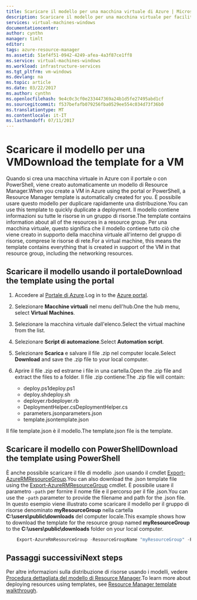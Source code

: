 ```yaml
---
title: Scaricare il modello per una macchina virtuale di Azure | Microsoft Docs
description: Scaricare il modello per una macchina virtuale per facilitare l'automazione delle distribuzioni nel modello di distribuzione di Resource Manager
services: virtual-machines-windows
documentationcenter: 
author: cynthn
manager: timlt
editor: 
tags: azure-resource-manager
ms.assetid: 51ef4f51-0942-4249-afea-4a3f87ce1ff8
ms.service: virtual-machines-windows
ms.workload: infrastructure-services
ms.tgt_pltfrm: vm-windows
ms.devlang: na
ms.topic: article
ms.date: 03/22/2017
ms.author: cynthn
ms.openlocfilehash: 9e4c0c3cf0e233447369a24b1d5fe27495abd1cf
ms.sourcegitcommit: f537befafb079256fba0529ee554c034d73f36b0
ms.translationtype: MT
ms.contentlocale: it-IT
ms.lasthandoff: 07/11/2017
---
```

# <a name="download-the-template-for-a-vm"></a><span data-ttu-id="bb621-103">Scaricare il modello per una VM</span><span class="sxs-lookup"><span data-stu-id="bb621-103">Download the template for a VM</span></span>
<span data-ttu-id="bb621-104">Quando si crea una macchina virtuale in Azure con il portale o con PowerShell, viene creato automaticamente un modello di Resource Manager.</span><span class="sxs-lookup"><span data-stu-id="bb621-104">When you create a VM in Azure using the portal or PowerShell, a Resource Manager template is automatically created for you.</span></span> <span data-ttu-id="bb621-105">È possibile usare questo modello per duplicare rapidamente una distribuzione.</span><span class="sxs-lookup"><span data-stu-id="bb621-105">You can use this template to quickly duplicate a deployment.</span></span> <span data-ttu-id="bb621-106">Il modello contiene informazioni su tutte le risorse in un gruppo di risorse.</span><span class="sxs-lookup"><span data-stu-id="bb621-106">The template contains information about all of the resources in a resource group.</span></span> <span data-ttu-id="bb621-107">Per una macchina virtuale, questo significa che il modello contiene tutto ciò che viene creato in supporto della macchina virtuale all'interno del gruppo di risorse, comprese le risorse di rete.</span><span class="sxs-lookup"><span data-stu-id="bb621-107">For a virtual machine, this means the template contains everything that is created in support of the VM in that resource group, including the networking resources.</span></span>

## <a name="download-the-template-using-the-portal"></a><span data-ttu-id="bb621-108">Scaricare il modello usando il portale</span><span class="sxs-lookup"><span data-stu-id="bb621-108">Download the template using the portal</span></span>
1. <span data-ttu-id="bb621-109">Accedere al [Portale di Azure](https://portal.azure.com/).</span><span class="sxs-lookup"><span data-stu-id="bb621-109">Log in to the [Azure portal](https://portal.azure.com/).</span></span>
2. <span data-ttu-id="bb621-110">Selezionare **Macchine virtuali** nel menu dell'hub.</span><span class="sxs-lookup"><span data-stu-id="bb621-110">One the hub menu, select **Virtual Machines**.</span></span>
3. <span data-ttu-id="bb621-111">Selezionare la macchina virtuale dall'elenco.</span><span class="sxs-lookup"><span data-stu-id="bb621-111">Select the virtual machine from the list.</span></span>
4. <span data-ttu-id="bb621-112">Selezionare **Script di automazione**.</span><span class="sxs-lookup"><span data-stu-id="bb621-112">Select **Automation script**.</span></span>
5. <span data-ttu-id="bb621-113">Selezionare **Scarica** e salvare il file .zip nel computer locale.</span><span class="sxs-lookup"><span data-stu-id="bb621-113">Select **Download** and save the .zip file to your local computer.</span></span>
6. <span data-ttu-id="bb621-114">Aprire il file .zip ed estrarne i file in una cartella.</span><span class="sxs-lookup"><span data-stu-id="bb621-114">Open the .zip file and extract the files to a folder.</span></span> <span data-ttu-id="bb621-115">Il file .zip contiene:</span><span class="sxs-lookup"><span data-stu-id="bb621-115">The .zip file will contain:</span></span>
   
   * <span data-ttu-id="bb621-116">deploy.ps1</span><span class="sxs-lookup"><span data-stu-id="bb621-116">deploy.ps1</span></span>
   * <span data-ttu-id="bb621-117">deploy.sh</span><span class="sxs-lookup"><span data-stu-id="bb621-117">deploy.sh</span></span> 
   * <span data-ttu-id="bb621-118">deployer.rb</span><span class="sxs-lookup"><span data-stu-id="bb621-118">deployer.rb</span></span>
   * <span data-ttu-id="bb621-119">DeploymentHelper.cs</span><span class="sxs-lookup"><span data-stu-id="bb621-119">DeploymentHelper.cs</span></span>
   * <span data-ttu-id="bb621-120">parameters.json</span><span class="sxs-lookup"><span data-stu-id="bb621-120">parameters.json</span></span>
   * <span data-ttu-id="bb621-121">template.json</span><span class="sxs-lookup"><span data-stu-id="bb621-121">template.json</span></span>

<span data-ttu-id="bb621-122">Il file template.json è il modello.</span><span class="sxs-lookup"><span data-stu-id="bb621-122">The template.json file is the template.</span></span>

## <a name="download-the-template-using-powershell"></a><span data-ttu-id="bb621-123">Scaricare il modello con PowerShell</span><span class="sxs-lookup"><span data-stu-id="bb621-123">Download the template using PowerShell</span></span>
<span data-ttu-id="bb621-124">È anche possibile scaricare il file di modello .json usando il cmdlet [Export-AzureRMResourceGroup](https://msdn.microsoft.com/library/mt715427.aspx).</span><span class="sxs-lookup"><span data-stu-id="bb621-124">You can also download the .json template file using the [Export-AzureRMResourceGroup](https://msdn.microsoft.com/library/mt715427.aspx) cmdlet.</span></span> <span data-ttu-id="bb621-125">È possibile usare il parametro `-path` per fornire il nome file e il percorso per il file .json.</span><span class="sxs-lookup"><span data-stu-id="bb621-125">You can use the `-path` parameter to provide the filename and path for the .json file.</span></span> <span data-ttu-id="bb621-126">In questo esempio viene illustrato come scaricare il modello per il gruppo di risorse denominato **myResourceGroup** nella cartella **C:\users\public\downloads** del computer locale.</span><span class="sxs-lookup"><span data-stu-id="bb621-126">This example shows how to download the template for the resource group named **myResourceGroup** to the **C:\users\public\downloads** folder on your local computer.</span></span>

```powershell
    Export-AzureRmResourceGroup -ResourceGroupName "myResourceGroup" -Path "C:\users\public\downloads"
```

## <a name="next-steps"></a><span data-ttu-id="bb621-127">Passaggi successivi</span><span class="sxs-lookup"><span data-stu-id="bb621-127">Next steps</span></span>
<span data-ttu-id="bb621-128">Per altre informazioni sulla distribuzione di risorse usando i modelli, vedere [Procedura dettagliata del modello di Resource Manager](../../azure-resource-manager/resource-manager-template-walkthrough.md).</span><span class="sxs-lookup"><span data-stu-id="bb621-128">To learn more about deploying resources using templates, see [Resource Manager template walkthrough](../../azure-resource-manager/resource-manager-template-walkthrough.md).</span></span>

